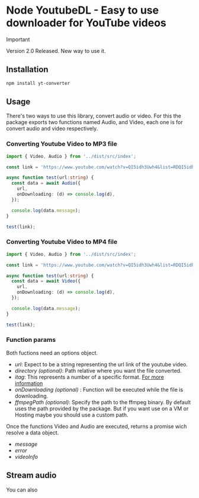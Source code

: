# Node YoutubeDL - Easy to use downloader for YouTube videos

> [!IMPORTANT]
> Version 2.0 Released. New way to use it.

## Installation 
```bash
npm install yt-converter
```

## Usage

There's two ways to use this library, convert audio or video. For this the package exports two functions named Audio, and Video, each one is for convert audio and video respectively.

### Converting Youtube Video to MP3 file

```ts
import { Video, Audio } from '../dist/src/index';

const link = 'https://www.youtube.com/watch?v=QI5idh3Uwh4&list=RDQI5idh3Uwh4&start_radio=1';

async function test(url:string) {
  const data = await Audio({
    url,
    onDownloading: (d) => console.log(d),
  });

  console.log(data.message);
}

test(link);
```

### Converting Youtube Video to MP4 file

```ts
import { Video, Audio } from '../dist/src/index';

const link = 'https://www.youtube.com/watch?v=QI5idh3Uwh4&list=RDQI5idh3Uwh4&start_radio=1';

async function test(url:string) {
  const data = await Video({
    url,
    onDownloading: (d) => console.log(d),
  });

  console.log(data.message);
}

test(link);
```
### Function params

Both fuctions need an options object.

* *url*: Expect to be a string representing the url link of the youtube video. 
* *directory (optional)*: Path relative where you want the file converted.
* *itag*: This represents a number of a specific format. [For more information](https://en.wikipedia.org/wiki/YouTube#Quality_and_formats)
* *onDownloading (optional)* : Function will be executed while the file is downloading.
* *ffmpegPath (optional)*: Specify the path to the ffmpeg binary. By default uses the path provided by the package. But if you want use on a VM or Hosting maybe you should use a custom path.

Once the functions Video and Audio are executed, returns a promise wich resolve a data object.

* *message*
* *error*
* *videoInfo*


## Stream audio 
You can also